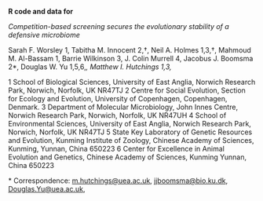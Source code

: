 **R code and data for**

_Competition-based screening secures the evolutionary stability of a defensive microbiome_

Sarah F. Worsley 1, Tabitha M. Innocent 2,†, Neil A. Holmes 1,3,†, Mahmoud M. Al-Bassam 1, Barrie Wilkinson 3, J. Colin Murrell 4, Jacobus J. Boomsma 2*, Douglas W. Yu 1,5,6,*, Matthew I. Hutchings 1,3,*

1 School of Biological Sciences, University of East Anglia, Norwich Research Park, Norwich, Norfolk, UK NR47TJ
2 Centre for Social Evolution, Section for Ecology and Evolution, University of Copenhagen, Copenhagen, Denmark.
3 Department of Molecular Microbiology, John Innes Centre, Norwich Research Park, Norwich, Norfolk, UK NR47UH
4 School of Environmental Sciences, University of East Anglia, Norwich Research Park, Norwich, Norfolk, UK NR47TJ
5 State Key Laboratory of Genetic Resources and Evolution, Kunming Institute of Zoology, Chinese Academy of Sciences, Kunming, Yunnan, China 650223
6 Center for Excellence in Animal Evolution and Genetics, Chinese Academy of Sciences, Kunming Yunnan, China 650223


\* Correspondence: m.hutchings@uea.ac.uk, jjboomsma@bio.ku.dk, Douglas.Yu@uea.ac.uk,
